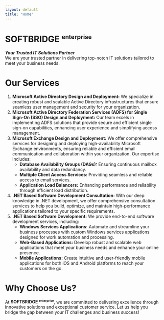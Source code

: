 ```yaml
---
layout: default
title: "Home"
---
```

# SOFTBRIDGE <sup><small>enterprise</small></sup>
***Your Trusted IT Solutions Partner***  
We are your trusted partner in delivering top-notch IT solutions tailored to meet your business needs.    

# Our Services 
1. **Microsoft Active Directory Design and Deployment:**  We specialize in creating robust and scalable Active Directory infrastructures that ensure seamless user management and security for your organization.
2. **Microsoft Active Directory Federation Services (ADFS) for Single Sign-On (SSO) Design and Deployment:**  Our team excels in implementing ADFS solutions that provide secure and efficient single sign-on capabilities, enhancing user experience and simplifying access management.
3. **Microsoft Exchange Design and Deployment:**  We offer comprehensive services for designing and deploying high-availability Microsoft Exchange environments, ensuring reliable and efficient email communication and collaboration within your organization. Our expertise includes:
   - **Database Availability Groups (DAGs):** Ensuring continuous mailbox availability and data redundancy.
   - **Multiple Client Access Services:** Providing seamless and reliable access to email services.
   - **Application Load Balancers:** Enhancing performance and reliability through efficient load distribution.
4. **.NET Based Software Development Consultation:**  With our deep knowledge in .NET development, we offer comprehensive consultation services to help you build, optimize, and maintain high-performance applications tailored to your specific requirements.
5. **.NET Based Software Development:** We provide end-to-end software development services, including:  
   - **Windows Services Applications:** Automate and streamline your business processes with custom Windows services applications designed for work automation and processing.
   - **Web-Based Applications:** Develop robust and scalable web applications that meet your business needs and enhance your online presence.
   - **Mobile Applications:** Create intuitive and user-friendly mobile applications for both iOS and Android platforms to reach your customers on the go.
  
# Why Choose Us?  
At **SOFTBRIDGE <sup><small>enterprise</small></sup>**, we are committed to delivering excellence through innovative solutions and exceptional customer service. Let us help you bridge the gap between your IT challenges and business success!
